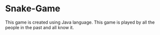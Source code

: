 # Snake-Game


This game is created using Java language. This game is played by all the people in the past and all know it.
